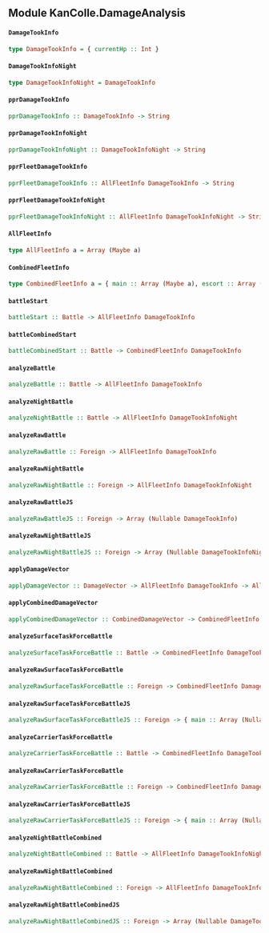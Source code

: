 ## Module KanColle.DamageAnalysis

#### `DamageTookInfo`

``` purescript
type DamageTookInfo = { currentHp :: Int }
```

#### `DamageTookInfoNight`

``` purescript
type DamageTookInfoNight = DamageTookInfo
```

#### `pprDamageTookInfo`

``` purescript
pprDamageTookInfo :: DamageTookInfo -> String
```

#### `pprDamageTookInfoNight`

``` purescript
pprDamageTookInfoNight :: DamageTookInfoNight -> String
```

#### `pprFleetDamageTookInfo`

``` purescript
pprFleetDamageTookInfo :: AllFleetInfo DamageTookInfo -> String
```

#### `pprFleetDamageTookInfoNight`

``` purescript
pprFleetDamageTookInfoNight :: AllFleetInfo DamageTookInfoNight -> String
```

#### `AllFleetInfo`

``` purescript
type AllFleetInfo a = Array (Maybe a)
```

#### `CombinedFleetInfo`

``` purescript
type CombinedFleetInfo a = { main :: Array (Maybe a), escort :: Array (Maybe a), enemy :: Array (Maybe a) }
```

#### `battleStart`

``` purescript
battleStart :: Battle -> AllFleetInfo DamageTookInfo
```

#### `battleCombinedStart`

``` purescript
battleCombinedStart :: Battle -> CombinedFleetInfo DamageTookInfo
```

#### `analyzeBattle`

``` purescript
analyzeBattle :: Battle -> AllFleetInfo DamageTookInfo
```

#### `analyzeNightBattle`

``` purescript
analyzeNightBattle :: Battle -> AllFleetInfo DamageTookInfoNight
```

#### `analyzeRawBattle`

``` purescript
analyzeRawBattle :: Foreign -> AllFleetInfo DamageTookInfo
```

#### `analyzeRawNightBattle`

``` purescript
analyzeRawNightBattle :: Foreign -> AllFleetInfo DamageTookInfoNight
```

#### `analyzeRawBattleJS`

``` purescript
analyzeRawBattleJS :: Foreign -> Array (Nullable DamageTookInfo)
```

#### `analyzeRawNightBattleJS`

``` purescript
analyzeRawNightBattleJS :: Foreign -> Array (Nullable DamageTookInfoNight)
```

#### `applyDamageVector`

``` purescript
applyDamageVector :: DamageVector -> AllFleetInfo DamageTookInfo -> AllFleetInfo DamageTookInfo
```

#### `applyCombinedDamageVector`

``` purescript
applyCombinedDamageVector :: CombinedDamageVector -> CombinedFleetInfo DamageTookInfo -> CombinedFleetInfo DamageTookInfo
```

#### `analyzeSurfaceTaskForceBattle`

``` purescript
analyzeSurfaceTaskForceBattle :: Battle -> CombinedFleetInfo DamageTookInfo
```

#### `analyzeRawSurfaceTaskForceBattle`

``` purescript
analyzeRawSurfaceTaskForceBattle :: Foreign -> CombinedFleetInfo DamageTookInfo
```

#### `analyzeRawSurfaceTaskForceBattleJS`

``` purescript
analyzeRawSurfaceTaskForceBattleJS :: Foreign -> { main :: Array (Nullable DamageTookInfo), escort :: Array (Nullable DamageTookInfo), enemy :: Array (Nullable DamageTookInfo) }
```

#### `analyzeCarrierTaskForceBattle`

``` purescript
analyzeCarrierTaskForceBattle :: Battle -> CombinedFleetInfo DamageTookInfo
```

#### `analyzeRawCarrierTaskForceBattle`

``` purescript
analyzeRawCarrierTaskForceBattle :: Foreign -> CombinedFleetInfo DamageTookInfo
```

#### `analyzeRawCarrierTaskForceBattleJS`

``` purescript
analyzeRawCarrierTaskForceBattleJS :: Foreign -> { main :: Array (Nullable DamageTookInfo), escort :: Array (Nullable DamageTookInfo), enemy :: Array (Nullable DamageTookInfo) }
```

#### `analyzeNightBattleCombined`

``` purescript
analyzeNightBattleCombined :: Battle -> AllFleetInfo DamageTookInfoNight
```

#### `analyzeRawNightBattleCombined`

``` purescript
analyzeRawNightBattleCombined :: Foreign -> AllFleetInfo DamageTookInfoNight
```

#### `analyzeRawNightBattleCombinedJS`

``` purescript
analyzeRawNightBattleCombinedJS :: Foreign -> Array (Nullable DamageTookInfoNight)
```


